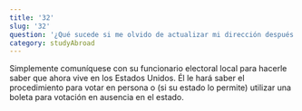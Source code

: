 ```yaml
---
title: '32'
slug: '32'
question: '¿Qué sucede si me olvido de actualizar mi dirección después de regresar a los Estados Unidos y recibo una boleta electoral para el extranjero?'
category: studyAbroad
---
```

Simplemente comuníquese con su funcionario electoral local para hacerle saber que ahora vive en los Estados Unidos. Él le hará saber el procedimiento para votar en persona o (si su estado lo permite) utilizar una boleta para votación en ausencia en el estado.
